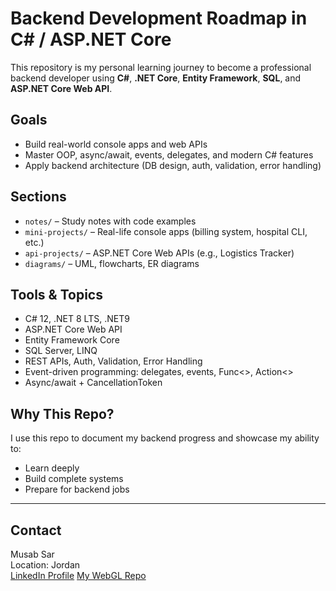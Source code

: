 # Backend Development Roadmap in C# / ASP.NET Core
This repository is my personal learning journey to become a professional backend developer using **C#**, **.NET Core**, **Entity Framework**, **SQL**, and **ASP.NET Core Web API**.

## Goals
- Build real-world console apps and web APIs
- Master OOP, async/await, events, delegates, and modern C# features
- Apply backend architecture (DB design, auth, validation, error handling)

## Sections
- `notes/` – Study notes with code examples
- `mini-projects/` – Real-life console apps (billing system, hospital CLI, etc.)
- `api-projects/` – ASP.NET Core Web APIs (e.g., Logistics Tracker)
- `diagrams/` – UML, flowcharts, ER diagrams

## Tools & Topics
- C# 12, .NET 8 LTS, .NET9
- ASP.NET Core Web API
- Entity Framework Core
- SQL Server, LINQ
- REST APIs, Auth, Validation, Error Handling
- Event-driven programming: delegates, events, Func<>, Action<>
- Async/await + CancellationToken

## Why This Repo?
I use this repo to document my backend progress and showcase my ability to:
- Learn deeply
- Build complete systems
- Prepare for backend jobs

---

## Contact
Musab Sar  
Location: Jordan  
[LinkedIn Profile](https://www.linkedin.com/in/musa-b-sar-a182b4352/)
[My WebGL Repo](https://github.com/your-webgl-repo)
